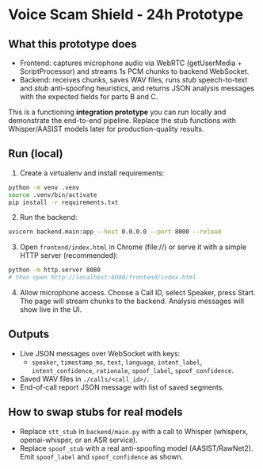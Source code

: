 # Voice Scam Shield - 24h Prototype

## What this prototype does
- Frontend: captures microphone audio via WebRTC (getUserMedia + ScriptProcessor) and streams 1s PCM chunks to backend WebSocket.
- Backend: receives chunks, saves WAV files, runs _stub_ speech-to-text and _stub_ anti-spoofing heuristics, and returns JSON analysis messages with the expected fields for parts B and C.

This is a functioning **integration prototype** you can run locally and demonstrate the end-to-end pipeline. Replace the stub functions with Whisper/AASIST models later for production-quality results.

## Run (local)
1. Create a virtualenv and install requirements:

```bash
python -m venv .venv
source .venv/bin/activate
pip install -r requirements.txt
```

2. Run the backend:

```bash
uvicorn backend.main:app --host 0.0.0.0 --port 8000 --reload
```

3. Open `frontend/index.html` in Chrome (file://) or serve it with a simple HTTP server (recommended):

```bash
python -m http.server 8080
# then open http://localhost:8080/frontend/index.html
```

4. Allow microphone access. Choose a Call ID, select Speaker, press Start. The page will stream chunks to the backend. Analysis messages will show live in the UI.

## Outputs
- Live JSON messages over WebSocket with keys:
  - `speaker`, `timestamp_ms`, `text`, `language`, `intent_label`, `intent_confidence`, `rationale`, `spoof_label`, `spoof_confidence`.
- Saved WAV files in `./calls/<call_id>/`.
- End-of-call report JSON message with list of saved segments.

## How to swap stubs for real models
- Replace `stt_stub` in `backend/main.py` with a call to Whisper (whisperx, openai-whisper, or an ASR service).
- Replace `spoof_stub` with a real anti-spoofing model (AASIST/RawNet2). Emit `spoof_label` and `spoof_confidence` as shown.

